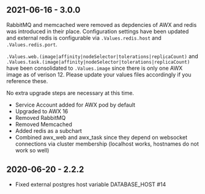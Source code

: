 2021-06-16 - 3.0.0
---

RabbitMQ and memcached were removed as depdencies of AWX and redis was introduced in their place. Configuration settings have been updated and external redis is configurable via `.Values.redis.host` and `.Values.redis.port`.

`.Values.web.(image|affinity|nodeSelector|tolerations|replicaCount)` and `.Values.task.(image|affinity|nodeSelector|tolerations|replicaCount)` have been consolidated to `.Values.image` since there is only one AWX image as of verison 12. Please update your values files accordingly if you reference these.

No extra upgrade steps are necessary at this time.

- Service Account added for AWX pod by default
- Upgraded to AWX 16
- Removed RabbitMQ
- Removed Memcached
- Added redis as a subchart
- Combined awx_web and awx_task since they depend on websocket connections via cluster membership (localhost works, hostnames do not work so well)

2020-06-20 - 2.2.2
---

- Fixed external postgres host variable DATABASE_HOST #14
